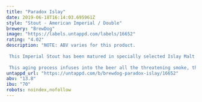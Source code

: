 ```yaml
---
title: "Paradox Islay"
date: 2019-06-18T16:14:03.695961Z
style: "Stout - American Imperial / Double"
brewery: "BrewDog"
image: "https://labels.untappd.com/labels/16652"
rating: "4.02"
description: "NOTE: ABV varies for this product.  This Imperial Stout has been matured in specially selected Islay Malt Whisky casks.  This aging process infuses into the beer all the threatening smoke, the encapsulating peat, the Atlantic essence and raw power of Scotland’s most distinctive Whiskies."
untappd_url: "https://untappd.com/b/brewdog-paradox-islay/16652"
abv: "13.8"
ibu: "70"
robots: noindex,nofollow
---
```

